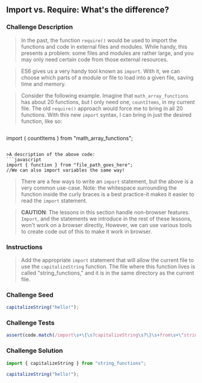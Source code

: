 ## Import vs. Require: What's the difference?

### Challenge Description
>In the past, the function `require()` would be used to import the functions and code in external files and modules. While handy, this presents a problem: some files and modules are rather large, and you may only need certain code from those external resources.

>ES6 gives us a very handy tool known as `import`. With it, we can choose which parts of a module or file to load into a given file, saving time and memory.

>Consider the following example. Imagine that `math_array_functions` has about 20 functions, but I only need one, `countItems`, in my current file. The old `require()` approach would force me to bring in all 20 functions. With this new `import` syntax, I can bring in just the desired function, like so: 

>```javascript
import { countItems } from "math_array_functions";
```

>A description of the above code: 
```javascript
import { function } from "file_path_goes_here";
//We can also import variables the same way!  
```

>There are a few ways to write an `import` statement, but the above is a very common use-case. Note: the whitespace surrounding the function inside the curly braces is a best practice-it makes it easier to read the `import` statement.

>**CAUTION**: The lessons in this section handle non-browser features. `Import`, and the statements we introduce in the rest of these lessons, won't work on a browser directly, However, we can use various tools to create code out of this to make it work in browser.


### Instructions
>Add the appropriate `import` statement that will allow the current file to use the `capitalizeString` function. The file where this function lives is called "string_functions," and it is in the same directory as the current file.

### Challenge Seed
```javascript
capitalizeString("hello!");
```

### Challenge Tests
```javascript
assert(code.match(/import\s+\{\s?capitalizeString\s?\}\s+from\s+\"string_functions\"/ig)
```

### Challenge Solution
```javascript  
import { capitalizeString } from "string_functions";

capitalizeString("hello!");

```
